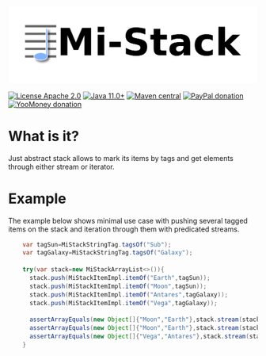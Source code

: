 ![Mi-Stack logo](assets/logo.png)

[![License Apache 2.0](https://img.shields.io/badge/license-Apache%20License%202.0-green.svg)](http://www.apache.org/licenses/LICENSE-2.0)
[![Java 11.0+](https://img.shields.io/badge/java-11.0%2b-green.svg)](http://www.oracle.com/technetwork/java/javase/downloads/index.html)
[![Maven central](https://maven-badges.herokuapp.com/maven-central/com.igormaznitsa/mi-stack/badge.svg)](http://search.maven.org/#artifactdetails|com.igormaznitsa|mi-stack|1.0.0|jar)
[![PayPal donation](https://img.shields.io/badge/donation-PayPal-cyan.svg)](https://www.paypal.com/cgi-bin/webscr?cmd=_s-xclick&hosted_button_id=AHWJHJFBAWGL2)
[![YooMoney donation](https://img.shields.io/badge/donation-Yoo.money-blue.svg)](https://yoomoney.ru/to/41001158080699)

# What is it?

Just abstract stack allows to mark its items by tags and get elements through either stream or iterator.

# Example

The example below shows minimal use case with pushing several tagged items on the stack and iteration through them with
predicated streams.

```java
    var tagSun=MiStackStringTag.tagsOf("Sub");
    var tagGalaxy=MiStackStringTag.tagsOf("Galaxy");

    try(var stack=new MiStackArrayList<>()){
      stack.push(MiStackItemImpl.itemOf("Earth",tagSun));
      stack.push(MiStackItemImpl.itemOf("Moon",tagSun));
      stack.push(MiStackItemImpl.itemOf("Antares",tagGalaxy));
      stack.push(MiStackItemImpl.itemOf("Vega",tagGalaxy));

      assertArrayEquals(new Object[]{"Moon","Earth"},stack.stream(stack.allTags(tagSun)).map(MiStackItem::getValue).toArray());
      assertArrayEquals(new Object[]{"Moon","Earth"},stack.stream(stack.anyTag(tagSun)).map(MiStackItem::getValue).toArray());
      assertArrayEquals(new Object[]{"Vega","Antares"},stack.stream(stack.allTags(tagGalaxy)).map(MiStackItem::getValue).toArray());
    }
```